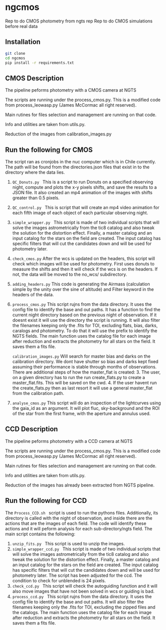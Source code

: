 # ngcmos
Rep to do CMOS photometry from ngts rep 
Rep to do CMOS simulations before real data

## Installation
```bash
git clone
cd ngcmos
pip install -r requirements.txt
```

## CMOS Description

The pipeline peforms photometry with a CMOS camera at NGTS

The scripts are running under the process_cmos.py. This is a modified code from process_leowasp.py (James McCormac all right reserved).

Main rutines for files selection and management are running on that code.

Info and utilities are taken from utils.py. 

Reduction of the images from calibration_images.py

## Run the following for CMOS
The script ran as cronjobs in the nuc computer which is in Chile currently. The path will be found from the directories.json files that exist in to the directory where the data lies.


1) ```QC_Donuts.py ```
   This is a script to run Donuts on a specified observing night, compute and plots the x-y pixels shifts, and save the results to a JSON file.
   It also created an mp4 animation of the images with shifts greater than 0.5 pixels.
   
3) ```QC_control.py ```
   This is script that will create an mp4 video animation for each fifth image of each object of each particular observing night.
   

5) ```simple_wrapper.py ```
   This script is made of two individual scripts that will solve the images astrometrically from the tic8 catalog and also tweak the solution for the distortion effect. Finally, a master catalog and an input catalog for the stars on the field are created. The input catalog has specific filters that will cut the candidates down and will be used for photometry later.
   
6) ```check_cmos.py```
   After the wcs is updated on the headers, this script will check which images will be used for photometry. First uses donuts to measure the shifts and then it will check if the wcs is on the headers. If not, the data will be moved to the no_wcs/ subdirectory.
   
7) ```adding_headers.py```
   This code is generating the Airmass (calculation simple by the unity over the sine of altitude) and Filter keyword in the headers of the data.
   
8) ```process_cmos.py```
   This script rujns from the data directory. It uses the config file to identify the base and out paths. It has a function to find the current night directory based on the previous night of observation. If it doesnt exist it will use the directory the script is running. It will also filter the filenames keeping only the .fits for TOI, excluding flats, bias, darks, caralogs and photometry. To do that it will use the prefix to identify the NGTS fields. The main function uses the catalog file for each image after reduction and extracts the photometry for all stars on the field. It saves them a fits file.
   
   ```calibration_images.py```
   Will search for master bias and darks on the calibration directory. We dont have shutter so bias and darks kept fixed assuming their performance is stable through months of             observations. There are additional steps of how the master_flat is created:
      3. The user, on a given directory has to run the run create_flats.py to create a master_flat.fits. This will be saved on the cwd.
      4. If the user havent run the create_flats.py then as last resort it will use a general master_flat from the calibration path.
         
10) ```analyse_cmos.py```
   This script will do an inspection of the lightcurves using the gaia_id as an argument. It will plot fluc, sky-background and the ROI of the star from the first frame, with the aperture and annulus used.


## CCD Description

The pipeline peforms photometry with a CCD camera at NGTS

The scripts are running under the process_cmos.py. This is a modified code from process_leowasp.py (James McCormac all right reserved).

Main rutines for files selection and management are running on that code.

Info and utilities are taken from utils.py. 

Reduction of the images has already been extracted from NGTS pipeline.

## Run the following for CCD

The ```Process_CCD.sh ``` script is used to run the pythons files. Additionally, its directory is called with the night of observation, and inside there are the actions that are the images of each field. The code will identify these actions and it will peform analysis for each sub-directory/ngts field. The main script contains the following: 

1) ```unzip_fits.py ```
   This script is used to unzip the images.
2) ```simple_wrapper_ccd.py ```
   This script is made of two individual scripts that will solve the images astrometrically from the tic8 catalog and also tweak the solution for the distortion effect. Finally, a master catalog and an input catalog for the stars on the field are created. The input catalog has specific filters that will cut the candidates down and will be used for photometry later. The script has been adjusted for the ccd. The condition to check for unblended is 24 pixels. 
3) ```check_ccd.py ```
   This script will check the autoguiding function and it will also move images that have not been solved in wcs or guiding is bad. 
4) ```process_ccd.py ```
   This script rujns from the data directory. It uses the config file to identify the base and out paths. It will also filter the filenames keeping only the .fits for TOI, excluding the zipped files and the catalogs. The main function uses the catalog file for each image after reduction and extracts the photometry for all stars on the field. It saves them a fits file.






